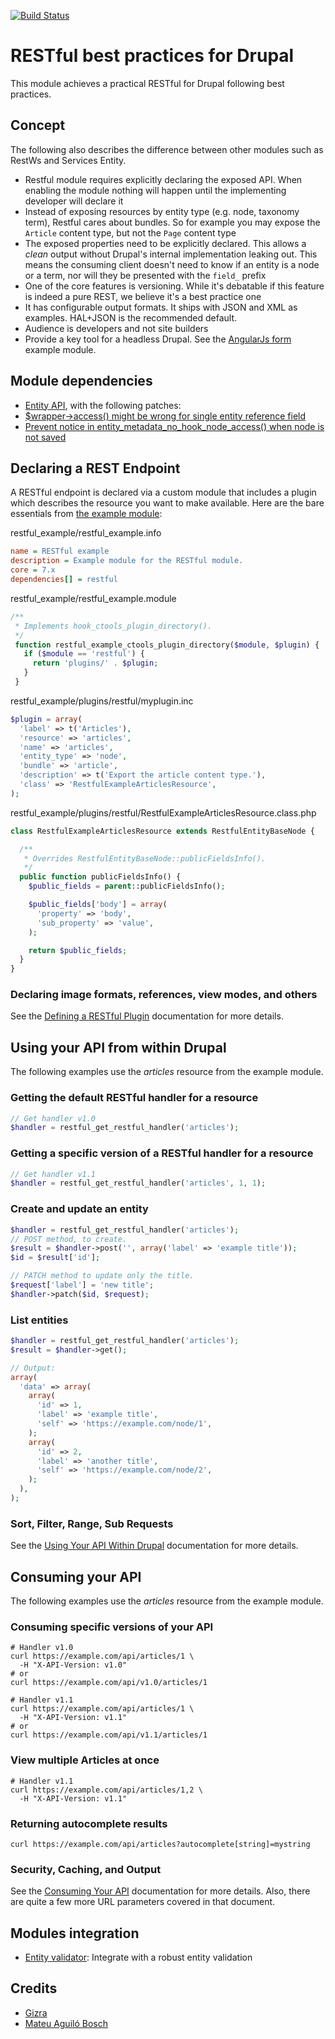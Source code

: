 [![Build Status](https://travis-ci.org/RESTful-Drupal/restful.svg?branch=7.x-1.x)](https://travis-ci.org/RESTful-Drupal/restful)

# RESTful best practices for Drupal

This module achieves a practical RESTful for Drupal following best practices.


## Concept
The following also describes the difference between other modules such as RestWs and Services Entity.

* Restful module requires explicitly declaring the exposed API. When enabling the
module nothing will happen until the implementing developer will declare it
* Instead of exposing resources by entity type (e.g. node, taxonomy term), Restful
cares about bundles. So for example you may expose the ``Article`` content type, but
not the ``Page`` content type
* The exposed properties need to be explicitly declared. This allows a _clean_ output
without Drupal's internal implementation leaking out. This means the consuming
client doesn't need to know if an entity is a node or a term, nor will they be presented
with the ``field_`` prefix
* One of the core features is versioning. While it's debatable if this feature
 is indeed a pure REST, we believe it's a best practice one
* It has configurable output formats. It ships with JSON and XML as examples. HAL+JSON is the recommended default.
* Audience is developers and not site builders
* Provide a key tool for a headless Drupal. See the [AngularJs form](https://github.com/Gizra/restful/blob/7.x-1.x/modules/restful_angular_example/README.md) example module.


## Module dependencies

  * [Entity API](https://drupal.org/project/entity), with the following patches:
  * [$wrapper->access() might be wrong for single entity reference field](https://www.drupal.org/node/2264079#comment-8911637)
  * [Prevent notice in entity_metadata_no_hook_node_access() when node is not saved](https://drupal.org/node/2086225#comment-8768373)


## Declaring a REST Endpoint

A RESTful endpoint is declared via a custom module that includes a plugin which
describes the resource you want to make available.  Here are the bare
essentials from [the example module](./modules/restful_example):

restful_example/restful_example.info
```ini
name = RESTful example
description = Example module for the RESTful module.
core = 7.x
dependencies[] = restful
```

restful_example/restful_example.module
```php
/**
 * Implements hook_ctools_plugin_directory().
 */
 function restful_example_ctools_plugin_directory($module, $plugin) {
   if ($module == 'restful') {
     return 'plugins/' . $plugin;
   }
 }
```

restful_example/plugins/restful/myplugin.inc
```php
$plugin = array(
  'label' => t('Articles'),
  'resource' => 'articles',
  'name' => 'articles',
  'entity_type' => 'node',
  'bundle' => 'article',
  'description' => t('Export the article content type.'),
  'class' => 'RestfulExampleArticlesResource',
);
```

restful_example/plugins/restful/RestfulExampleArticlesResource.class.php
```php
class RestfulExampleArticlesResource extends RestfulEntityBaseNode {

  /**
   * Overrides RestfulEntityBaseNode::publicFieldsInfo().
   */
  public function publicFieldsInfo() {
    $public_fields = parent::publicFieldsInfo();

    $public_fields['body'] = array(
      'property' => 'body',
      'sub_property' => 'value',
    );

    return $public_fields;
  }
}
```

### Declaring image formats, references, view modes, and others

See the [Defining a RESTful Plugin](./docs/plugin.md) documentation for more
details.


## Using your API from within Drupal

The following examples use the _articles_ resource from the example module.

### Getting the default RESTful handler for a resource

```php
// Get handler v1.0
$handler = restful_get_restful_handler('articles');
```


### Getting a specific version of a RESTful handler for a resource

```php
// Get handler v1.1
$handler = restful_get_restful_handler('articles', 1, 1);
```


### Create and update an entity
```php
$handler = restful_get_restful_handler('articles');
// POST method, to create.
$result = $handler->post('', array('label' => 'example title'));
$id = $result['id'];

// PATCH method to update only the title.
$request['label'] = 'new title';
$handler->patch($id, $request);
```


### List entities
```php
$handler = restful_get_restful_handler('articles');
$result = $handler->get();

// Output:
array(
  'data' => array(
    array(
      'id' => 1,
      'label' => 'example title',
      'self' => 'https://example.com/node/1',
    );
    array(
      'id' => 2,
      'label' => 'another title',
      'self' => 'https://example.com/node/2',
    );
  ),
);
```


### Sort, Filter, Range, Sub Requests

See the [Using Your API Within Drupal](./docs/api_drupal.md) documentation for more
 details.


## Consuming your API

The following examples use the _articles_ resource from the example module.

### Consuming specific versions of your API
```shell
# Handler v1.0
curl https://example.com/api/articles/1 \
  -H "X-API-Version: v1.0"
# or
curl https://example.com/api/v1.0/articles/1

# Handler v1.1
curl https://example.com/api/articles/1 \
  -H "X-API-Version: v1.1"
# or
curl https://example.com/api/v1.1/articles/1
```


### View multiple Articles at once

```shell
# Handler v1.1
curl https://example.com/api/articles/1,2 \
  -H "X-API-Version: v1.1"
```


### Returning autocomplete results

```shell
curl https://example.com/api/articles?autocomplete[string]=mystring
```


### Security, Caching, and Output

See the [Consuming Your API](./docs/api_url.md) documentation for more details.
Also, there are quite a few more URL parameters covered in that document.


## Modules integration
* [Entity validator](https://www.drupal.org/project/entity_validator): Integrate
with a robust entity validation


## Credits

* [Gizra](http://gizra.com)
* [Mateu Aguiló Bosch](https://github.com/mateu-aguilo-bosch)
